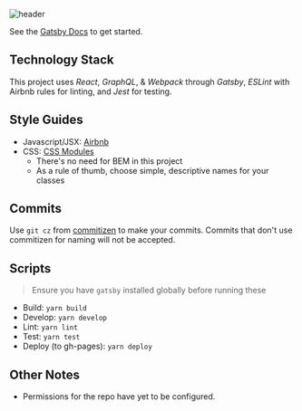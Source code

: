 ![header](https://user-images.githubusercontent.com/986543/36165733-5f6f5bea-10a5-11e8-973f-e93ca220a4a2.jpg)

See the [Gatsby Docs](https://www.gatsbyjs.org/docs/) to get started.

## Technology Stack
This project uses _React_, _GraphQL_, & _Webpack_ through _Gatsby_, _ESLint_ with Airbnb rules for linting, and _Jest_ for testing.

## Style Guides
* Javascript/JSX: [Airbnb](https://github.com/airbnb/javascript)
* CSS: [CSS Modules](https://github.com/css-modules/css-modules)
  * There's no need for BEM in this project
  * As a rule of thumb, choose simple, descriptive names for your classes

## Commits
Use `git cz` from [commitizen](https://github.com/commitizen/cz-cli) to make your commits. Commits that don't use commitizen for naming will not be accepted.

## Scripts
> Ensure you have `gatsby` installed globally before running these
* Build: `yarn build`
* Develop: `yarn develop`
* Lint: `yarn lint`
* Test: `yarn test`
* Deploy (to gh-pages): `yarn deploy`

## Other Notes
* Permissions for the repo have yet to be configured.
